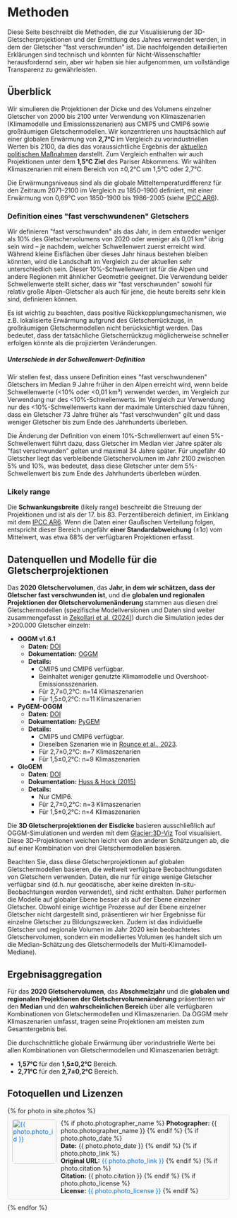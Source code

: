 # Methoden

Diese Seite beschreibt die Methoden, die zur Visualisierung der 3D-Gletscherprojektionen und der Ermittlung des Jahres verwendet werden, in dem der Gletscher "fast verschwunden" ist. Die nachfolgenden detaillierten Erklärungen sind technisch und könnten für Nicht-Wissenschaftler herausfordernd sein, aber wir haben sie hier aufgenommen, um vollständige Transparenz zu gewährleisten.

## Überblick

Wir simulieren die Projektionen der Dicke und des Volumens einzelner Gletscher von 2000 bis 2100 unter Verwendung von Klimaszenarien (Klimamodelle und Emissionsszenarien) aus CMIP5 und CMIP6 sowie großräumigen Gletschermodellen. Wir konzentrieren uns hauptsächlich auf einer globalen Erwärmung von **2,7°C**  im Vergleich zu vorindustriellen Werten bis 2100, da dies das voraussichtliche Ergebnis der [aktuellen politischen Maßnahmen](https://climateactiontracker.org/global/cat-thermometer/) darstellt. Zum Vergleich enthalten wir auch Projektionen unter dem **1,5°C Ziel** des Pariser Abkommens. Wir wählten Klimaszenarien mit einem Bereich von ±0,2°C um 1,5°C oder 2,7°C.

Die Erwärmungsniveaus sind als die globale Mitteltemperaturdifferenz für den Zeitraum 2071–2100 im Vergleich zu 1850–1900 definiert, mit einer Erwärmung von 0,69°C von 1850–1900 bis 1986–2005 (siehe [IPCC AR6](https://www.ipcc.ch/report/ar6/wg1/)).

### Definition eines "fast verschwundenen" Gletschers
Wir definieren "fast verschwunden" als das Jahr, in dem entweder weniger als 10% des Gletschervolumens von 2020 oder weniger als 0,01 km³ übrig sein wird – je nachdem, welcher Schwellenwert zuerst erreicht wird. Während kleine Eisflächen über dieses Jahr hinaus bestehen bleiben könnten, wird die Landschaft im Vergleich zu der aktuellen sehr unterschiedlich sein. Dieser 10%-Schwellenwert ist für die Alpen und andere Regionen mit ähnlicher Geometrie geeignet. Die Verwendung beider Schwellenwerte stellt sicher, dass wir "fast verschwunden" sowohl für relativ große Alpen-Gletscher als auch für jene, die heute bereits sehr klein sind, definieren können.

Es ist wichtig zu beachten, dass positive Rückkopplungsmechanismen, wie z.B. lokalisierte Erwärmung aufgrund des Gletscherrückzugs, in großräumigen Gletschermodellen nicht berücksichtigt werden. Das bedeutet, dass der tatsächliche Gletscherrückzug möglicherweise schneller erfolgen könnte als die projizierten Veränderungen.

##### Unterschiede in der Schwellenwert-Definition
Wir stellen fest, dass unsere Definition eines "fast verschwundenen" Gletschers im Median 9 Jahre früher in den Alpen erreicht wird, wenn beide Schwellenwerte (<10% oder <0,01 km³) verwendet werden, im Vergleich zur Verwendung nur des <10%-Schwellenwerts. Im Vergleich zur Verwendung nur des <10%-Schwellenwerts kann der maximale Unterschied dazu führen, dass ein Gletscher 73 Jahre früher als "fast verschwunden" gilt und dass weniger Gletscher bis zum Ende des Jahrhunderts überleben.

Die Änderung der Definition von einem 10%-Schwellenwert auf einen 5%-Schwellenwert führt dazu, dass Gletscher im Median vier Jahre später als "fast verschwunden" gelten und maximal 34 Jahre später. Für ungefähr 40 Gletscher liegt das verbleibende Gletschervolumen im Jahr 2100 zwischen 5% und 10%, was bedeutet, dass diese Gletscher unter dem 5%-Schwellenwert bis zum Ende des Jahrhunderts überleben würden.

### Likely range

Die **Schwankungsbreite** (likely range) beschreibt die Streuung der Projektionen und ist als der 17. bis 83. Perzentilbereich definiert, im Einklang mit dem [IPCC AR6](https://www.ipcc.ch/report/ar6/wg1/). Wenn die Daten einer Gaußschen Verteilung folgen, entspricht dieser Bereich ungefähr **einer Standardabweichung** (±1σ) vom Mittelwert, was etwa 68% der verfügbaren Projektionen erfasst.

## Datenquellen und Modelle für die Gletscherprojektionen

Das **2020 Gletschervolumen**, das **Jahr, in dem wir schätzen, dass der Gletscher fast verschwunden ist**, und die **globalen und regionalen Projektionen der Gletschervolumenänderung** stammen aus diesen drei Gletschermodellen (spezifische Modellversionen und Daten sind weiter zusammengefasst in [Zekollari et al. (2024)](https://doi.org/10.5194/tc-18-5045-2024)) durch die Simulation jedes der >200.000 Gletscher einzeln:
- **OGGM v1.6.1**  
  - **Daten:** [DOI](https://doi.org/10.5281/zenodo.8286064)  
  - **Dokumentation:** [OGGM](https://oggm.org/)  
  - **Details:**  
    - CMIP5 und CMIP6 verfügbar.  
    - Beinhaltet weniger genutzte Klimamodelle und Overshoot-Emissionsszenarien.  
    - Für 2,7±0,2°C: n=14 Klimaszenarien 
    - Für 1,5±0,2°C: n=11 Klimaszenarien 
- **PyGEM-OGGM**  
  - **Daten:** [DOI](https://doi.org/10.5067/P8BN9VO9N5C7)  
  - **Dokumentation:** [PyGEM](https://pygem.readthedocs.io/en/latest/introduction.html)  
  - **Details:**  
    - CMIP5 und CMIP6 verfügbar.  
    - Dieselben Szenarien wie in [Rounce et al., 2023](https://doi.org/10.1126/science.abo1324).  
    - Für 2,7±0,2°C: n=7 Klimaszenarien  
    - Für 1,5±0,2°C: n=9 Klimaszenarien 
- **GloGEM**  
  - **Daten:** [DOI](https://doi.org/10.5281/zenodo.10908277)  
  - **Dokumentation:** [Huss & Hock (2015)](https://doi.org/10.3389/feart.2015.00054)  
  - **Details:**  
    - Nur CMIP6.  
    - Für 2,7±0,2°C: n=3 Klimaszenarien  
    - Für 1,5±0,2°C: n=4 Klimaszenarien 

Die **3D Gletscherprojektionen der Eisdicke** basieren ausschließlich auf OGGM-Simulationen und werden mit dem [Glacier:3D-Viz](https://glacier3dviz.oggm.org/tutorials/welcome.html) Tool visualisiert. Diese 3D-Projektionen weichen leicht von den anderen Schätzungen ab, die auf einer Kombination von drei Gletschermodellen basieren.

Beachten Sie, dass diese Gletscherprojektionen auf globalen Gletschermodellen basieren, die weltweit verfügbare Beobachtungsdaten von Gletschern verwenden. Daten, die nur für einige wenige Gletscher verfügbar sind (d.h. nur geodätische, aber keine direkten In-situ-Beobachtungen werden verwendet), sind nicht enthalten. Daher performen die Modelle auf globaler Ebene besser als auf der Ebene einzelner Gletscher. Obwohl einige wichtige Prozesse auf der Ebene einzelner Gletscher nicht dargestellt sind, präsentieren wir hier Ergebnisse für einzelne Gletscher zu Bildungszwecken. Zudem ist das individuelle Gletscher und regionale Volumen im Jahr 2020 kein beobachtetes Gletschervolumen, sondern ein modelliertes Volumen (es handelt sich um die Median-Schätzung des Gletschermodells der Multi-Klimamodell-Mediane).

## Ergebnisaggregation

Für das **2020 Gletschervolumen**, das **Abschmelzjahr** und die **globalen und regionalen Projektionen der Gletschervolumenänderung** präsentieren wir den **Median** und den **wahrscheinlichen Bereich** über alle verfügbaren Kombinationen von Gletschermodellen und Klimaszenarien. Da OGGM mehr Klimaszenarien umfasst, tragen seine Projektionen am meisten zum Gesamtergebnis bei.

Die durchschnittliche globale Erwärmung über vorindustrielle Werte bei allen Kombinationen von Gletschermodellen und Klimaszenarien beträgt:  
- **1,57°C** für den **1,5±0,2°C** Bereich.  
- **2,71°C** für den **2,7±0,2°C** Bereich.

## Fotoquellen und Lizenzen
<style>
  .photo-container {
    display: flex;
    align-items: flex-start;
    border: 1px solid #ddd; /* Fügt jedem Fotoblock einen hellgrauen Rand hinzu */
    padding: 10px; /* Fügt Abstand zwischen Inhalt und Rand hinzu */
    margin-bottom: 10px; /* Fügt Abstand zwischen Fotoblocks hinzu */
    border-radius: 5px; /* Abrundung der Ecken des Rands */
    background-color: #f9f9f9; /* Helle Hintergrundfarbe für besseren Kontrast */
  }

  .photo-container img {
    margin-right: 10px; /* Fügt Abstand zwischen dem Bild und dem Text hinzu */
    width: 100px; /* Fixiert die Bildbreite */
    height: auto; /* Bewahrt das Seitenverhältnis */
    border-radius: 5px; /* Optional: Fügt den Bildern abgerundete Ecken hinzu */
    min-width: 100px;
  }

  .photo-container .text-content {
    display: block;
    flex-direction: column; /* Stapelt den Textinhalt vertikal */
  }

  .photo-container a {
    color: #0073e6; /* Macht Links visuell auffällig */
    text-decoration: none; /* Entfernt die Unterstreichung von Links */
  }

  .photo-container a:hover {
    text-decoration: underline; /* Fügt eine Unterstreichung hinzu, wenn der Mauszeiger darüber schwebt */
  }

</style>
<div>
  {% for photo in site.photos %}
    <div class="photo-container" id="{{ photo.photo_id }}">
      <a href="{{ site.baseurl }}{{ photo.filename }}">
        <img src="{{ site.baseurl }}{{ photo.filename }}" alt="{{ photo.photo_id }}" style="width: 100px; height: auto;">
      </a>
      <div class="text-content">
        {% if photo.photographer_name %}
          <b>Photographer:</b> {{ photo.photographer_name }}
        {% endif %}
        {% if photo.photo_date %}
          <br><b>Date:</b> {{ photo.photo_date }}
        {% endif %}
        {% if photo.photo_link %}
          <br><b>Original URL:</b> <a href="{{ photo.photo_link }}">{{ photo.photo_link }}</a>
        {% endif %}
        {% if photo.citation %}
          <br><b>Citation:</b> {{ photo.citation }}
        {% endif %}
        {% if photo.photo_license %}
          <br><b>License:</b> <a href="{{ photo.photo_license_url }}">{{ photo.photo_license }}</a>
        {% endif %}
      </div>
    </div>
  {% endfor %}
</div>


